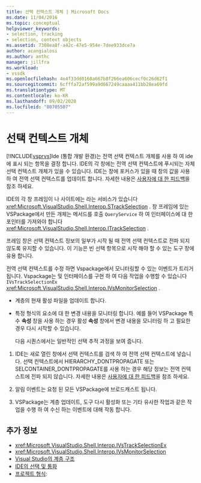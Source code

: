 ```yaml
---
title: 선택 컨텍스트 개체 | Microsoft Docs
ms.date: 11/04/2016
ms.topic: conceptual
helpviewer_keywords:
- selection, tracking
- selection, context objects
ms.assetid: 7308ea8f-a42c-47e5-954e-7dee933dce7a
author: acangialosi
ms.author: anthc
manager: jillfra
ms.workload:
- vssdk
ms.openlocfilehash: 4e4f33dd0168a667b8f266ea606cecf0c26d62f1
ms.sourcegitcommit: 6cfffa72af599a9d667249caaaa411bb28ea69fd
ms.translationtype: MT
ms.contentlocale: ko-KR
ms.lasthandoff: 09/02/2020
ms.locfileid: "80705507"
---
```

# <a name="selection-context-objects"></a>선택 컨텍스트 개체
[!INCLUDE[vsprvs](../../code-quality/includes/vsprvs_md.md)]Ide (통합 개발 환경)는 전역 선택 컨텍스트 개체를 사용 하 여 ide에 표시 되는 항목을 결정 합니다. IDE의 각 창에는 전역 선택 컨텍스트에 푸시되는 자체 선택 컨텍스트 개체가 있을 수 있습니다. IDE는 창에 포커스가 있을 때 창의 값을 사용 하 여 전역 선택 컨텍스트를 업데이트 합니다. 자세한 내용은 [사용자에 대 한 피드백](../../extensibility/internals/feedback-to-the-user.md)을 참조 하세요.

 IDE의 각 창 프레임이 나 사이트에는 라는 서비스가 있습니다 <xref:Microsoft.VisualStudio.Shell.Interop.STrackSelection> . 창 프레임에 있는 VSPackage에서 만든 개체는 메서드를 호출 `QueryService` 하 여 인터페이스에 대 한 포인터를 가져와야 합니다 <xref:Microsoft.VisualStudio.Shell.Interop.ITrackSelection> .

 프레임 창은 선택 컨텍스트 정보의 일부가 시작 될 때 전역 선택 컨텍스트로 전파 되지 않도록 유지할 수 있습니다. 이 기능은 빈 선택 항목으로 시작 해야 할 수 있는 도구 창에 유용 합니다.

 전역 선택 컨텍스트를 수정 하면 Vspackage에서 모니터링할 수 있는 이벤트가 트리거됩니다. Vspackage는 및 인터페이스를 구현 하 여 다음 작업을 수행할 수 있습니다 `IVsTrackSelectionEx` <xref:Microsoft.VisualStudio.Shell.Interop.IVsMonitorSelection> .

- 계층의 현재 활성 파일을 업데이트 합니다.

- 특정 형식의 요소에 대 한 변경 내용을 모니터링 합니다. 예를 들어 VSPackage 특수 **속성** 창을 사용 하는 경우 활성 **속성** 창에서 변경 내용을 모니터링 하 고 필요한 경우 다시 시작할 수 있습니다.

  다음 시퀀스에서는 일반적인 선택 추적 과정을 보여 줍니다.

1. IDE는 새로 열린 창에서 선택 컨텍스트를 검색 하 여 전역 선택 컨텍스트에 넣습니다. 선택 컨텍스트에서 HIERARCHY_DONTPROPAGATE 또는 SELCONTAINER_DONTPROPAGATE를 사용 하는 경우 해당 정보는 전역 컨텍스트에 전파 되지 않습니다. 자세한 내용은 [사용자에 대 한 피드백](../../extensibility/internals/feedback-to-the-user.md)을 참조 하세요.

2. 알림 이벤트는 요청 된 모든 VSPackage에 브로드캐스트 됩니다.

3. VSPackage는 계층 업데이트, 도구 다시 활성화 또는 기타 유사한 작업과 같은 작업을 수행 하 여 수신 하는 이벤트에 대해 작동 합니다.

## <a name="see-also"></a>추가 정보
- <xref:Microsoft.VisualStudio.Shell.Interop.IVsTrackSelectionEx>
- <xref:Microsoft.VisualStudio.Shell.Interop.IVsMonitorSelection>
- [Visual Studio의 계층 구조](../../extensibility/internals/hierarchies-in-visual-studio.md)
- [IDE의 선택 및 통화](../../extensibility/internals/selection-and-currency-in-the-ide.md)
- [프로젝트 형식](../../extensibility/internals/project-types.md):
